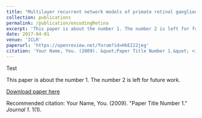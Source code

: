 ```yaml
---
title: "Multilayer recurrent network models of primate retinal ganglion cell responses"
collection: publications
permalink: /publication/encodingRetina
excerpt: 'This paper is about the number 1. The number 2 is left for future work.'
date: 2017-04-01
venue: 'ICLR'
paperurl: 'https://openreview.net/forum?id=HkEI22jeg'
citation: 'Your Name, You. (2009). &quot;Paper Title Number 1.&quot; <i>Journal 1</i>. 1(1).'
---
```


Test 

This paper is about the number 1. The number 2 is left for future work.

[Download paper here](http://academicpages.github.io/files/paper1.pdf)

Recommended citation: Your Name, You. (2009). "Paper Title Number 1." <i>Journal 1</i>. 1(1).
